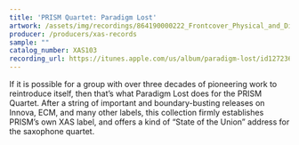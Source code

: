 ```yaml
---
title: 'PRISM Quartet: Paradigm Lost'
artwork: /assets/img/recordings/864190000222_Frontcover_Physical_and_Digital-1.jpg
producer: /producers/xas-records
sample: ""
catalog_number: XAS103
recording_url: https://itunes.apple.com/us/album/paradigm-lost/id1272361499
---
```

If it is possible for a group with over three decades of pioneering work to reintroduce itself, then that’s what Paradigm Lost does for the PRISM Quartet. After a string of important and boundary-busting releases on Innova, ECM, and many other labels, this collection firmly establishes PRISM’s own XAS label, and offers a kind of “State of the Union” address for the saxophone quartet.